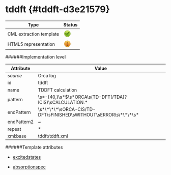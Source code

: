 # tddft {#tddft-d3e21579}


| Type                                                                                                                                                | Status                                                                                                                                              |
|----|----|
| CML extraction template                                                                                                                             | ![](/imgs/Total.png)                                                                                                                                |
| HTML5 representation                                                                                                                                | ![](/imgs/Partial.png)                                                                                                                              |

######Implementation level

| Attribute                                                                                                                                           | Value                                                                                                                                               |
|----|----|
| *source*                                                                                                                                            | Orca log                                                                                                                                            |
| id                                                                                                                                                  | tddft                                                                                                                                               |
| name                                                                                                                                                | TDDFT calculation                                                                                                                                   |
| pattern                                                                                                                                             | \\s\*-{40,}\\s\*\$\\s\*ORCA\\s(TD-DFT(/TDA)?ICIS)\\sCALCULATION.\*                                                                                  |
| endPattern                                                                                                                                          | \\s\*\\\*\\\*\\\*\\sORCA-CIS/TD-DFT\\sFINISHED\\sWITHOUT\\sERROR\\s\\\*\\\*\\\*\\s\*                                                                |
| endPattern2                                                                                                                                         | \~                                                                                                                                                  |
| repeat                                                                                                                                              | \*                                                                                                                                                  |
| xml:base                                                                                                                                            | tddft/tddft.xml                                                                                                                                     |

######Template attributes

-   [excitedstates](/out/md/cml/orca_log/excitedstates-d3e21583)

<!-- -->

-   [absorptionspec](/out/md/cml/orca_log/absorptionspec-d3e21910)


